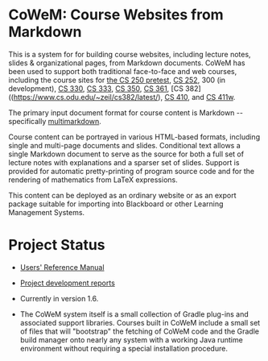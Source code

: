 # CoWeM: Course Websites from Markdown

This is a system for for building course websites, including lecture notes, 
slides & organizational pages, from Markdown documents. 
CoWeM has been used to support both traditional face-to-face and web courses, 
including the course sites
for [the CS 250 pretest](https://www.cs.odu.edu/~zeil/cs250PreTest/latest/), 
[CS 252](https://www.cs.odu.edu/~zeil/cs252/latest/),
300 (in development), 
[CS 330](https://www.cs.odu.edu/~tkennedy/cs330/s17/), 
[CS 333](https://www.cs.odu.edu/~zeil/cs333/latest/), 
[CS 350]((https://www.cs.odu.edu/~zeil/cs350/latest/)), 
[CS 361](https://www.cs.odu.edu/~zeil/cs361/latest/),
[CS 382]((https://www.cs.odu.edu/~zeil/cs382/latest/),
[CS 410](https://www.cs.odu.edu/~tkennedy/cs330/s17/), and
[CS 411w](https://www.cs.odu.edu/~tkennedy/cs330/s17/).

The primary input document format for course content is Markdown --
specifically [multimarkdown](http://fletcherpenney.net/multimarkdown/). 

Course content can be portrayed in various HTML-based formats,
including single and multi-page documents and slides. Conditional text allows
a single Markdown document to serve as the source for both a full set of lecture
notes with explanations and a sparser set of slides.  Support is provided
for automatic pretty-printing of program source code and for the rendering
of mathematics from LaTeX expressions.

This content can be deployed as an ordinary website or as an 
export package suitable for importing into Blackboard or other
Learning Management Systems.

# Project Status

* [Users' Reference Manual](https://www.cs.odu.edu/~zeil/cowem/Directory/outline/index.html)

* [Project development reports](http://www.cs.odu.edu/~zeil/gitlab/cwm/utils/reports/reportsSummary/projectReports.html)

* Currently in version 1.6.
  
* The CoWeM system itself is a small collection of Gradle plug-ins and
  associated support libraries.  Courses built in CoWeM include a small
  set of files that will "bootstrap" the fetching of CoWeM code and the
  Gradle build manager onto nearly any system with a working Java runtime
  environment without requiring a special installation procedure.
